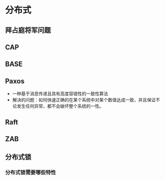 # 分布式

## 拜占庭将军问题

## CAP

## BASE

## Paxos
- 一种基于消息传递且具有高度容错性的一致性算法
- 解决的问题：如何快速正确的在某个系统中对某个数值达成一致，并且保证不论发生任何异常，都不会破坏整个系统的一性。


## Raft

## ZAB

## 分布式锁
### 分布式锁需要哪些特性